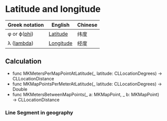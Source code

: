 

# Latitude and longitude


Greek notation | English | Chinese
--|--|--
φ or ϕ([phi](https://en.wikipedia.org/wiki/Phi))|[Latitude](https://en.wikipedia.org/wiki/Latitude)| 纬度
 λ ([lambda](https://en.wikipedia.org/wiki/Lambda))|[Longitude](https://en.wikipedia.org/wiki/Longitude)|经度

## Calculation

* func MKMetersPerMapPointAtLatitude(_ latitude: CLLocationDegrees) -> CLLocationDistance
* func MKMapPointsPerMeterAtLatitude(_ latitude: CLLocationDegrees) -> Double
* func MKMetersBetweenMapPoints(_ a: MKMapPoint, _ b: MKMapPoint) -> CLLocationDistance



### Line Segment in geography
